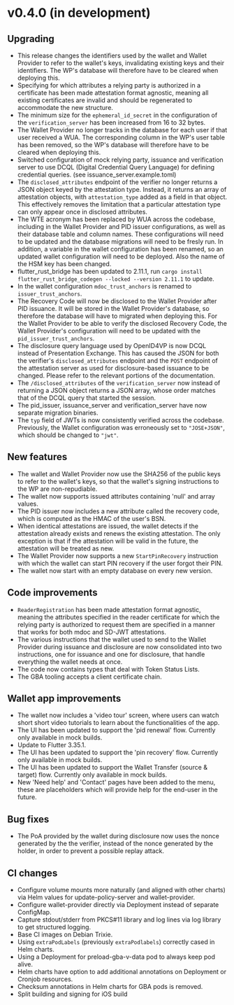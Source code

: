 # v0.4.0 (in development)

## Upgrading

- This release changes the identifiers used by the wallet and Wallet Provider to
  refer to the wallet's keys, invalidating existing keys and their identifiers.
  The WP's database will therefore have to be cleared when deploying this.
- Specifying for which attributes a relying party is authorized in a certificate
  has been made attestation format agnostic, meaning all existing certificates
  are invalid and should be regenerated to accommodate the new structure.
- The minimum size for the `ephemeral_id_secret` in the configuration of the
  `verification_server` has been increased from 16 to 32 bytes.
- The Wallet Provider no longer tracks in the database for each user if that
  user received a WUA. The corresponding column in the WP's user table has been
  removed, so the WP's database will therefore have to be cleared when deploying
  this.
- Switched configuration of mock relying party, issuance and verification server
  to use DCQL (Digital Credential Query Language) for defining credential
  queries. (see issuance_server.example.toml)
- The `disclosed_attributes` endpoint of the verifier no longer returns a JSON
  object keyed by the attestation type. Instead, it returns an array of
  attestation objects, with `attestation_type` added as a field in that object.
  This effectively removes the limitation that a particular attestation type can
  only appear once in disclosed attributes.
- The WTE acronym has been replaced by WUA across the codebase, including in the
  Wallet Provider and PID issuer configurations, as well as their database table
  and column names. These configurations will need to be updated and the
  database migrations will need to be fresly run. In addition, a variable in the
  wallet configuration has been renamed, so an updated wallet configuration will
  need to be deployed. Also the name of the HSM key has been changed.
- flutter_rust_bridge has been updated to 2.11.1, run
  `cargo install flutter_rust_bridge_codegen --locked --version 2.11.1` to
  update.
- In the wallet configuration `mdoc_trust_anchors` is renamed to
  `issuer_trust_anchors`.
- The Recovery Code will now be disclosed to the Wallet Provider after PID
  issuance. It will be stored in the Wallet Provider's database, so therefore
  the database will have to migrated when deploying this. For the Wallet
  Provider to be able to verify the disclosed Recovery Code, the Wallet
  Provider's configuration will need to be updated with the
  `pid_issuer_trust_anchors`.
- The disclosure query language used by OpenID4VP is now DCQL instead of
  Presentation Exchange. This has caused the JSON for both the verifier's
  `disclosed_attributes` endpoint and the `POST` endpoint of the attestation
  server as used for disclosure-based issuance to be changed. Please refer to
  the relevant portions of the documentation.
- The `/disclosed_attributes` of the `verification_server` now instead of
  returning a JSON object returns a JSON array, whose order matches that of the
  DCQL query that started the session.
- The pid_issuer, issuance_server and verification_server have now separate
  migration binaries.
- The `typ` field of JWTs is now consistently verified across the codebase.
  Previously, the Wallet configuration was erroneously set to `"JOSE+JSON"`,
  which should be changed to `"jwt"`.

## New features

- The wallet and Wallet Provider now use the SHA256 of the public keys to refer
  to the wallet's keys, so that the wallet's signing instructions to the WP are
  non-repudiable.
- The wallet now supports issued attributes containing 'null' and array values.
- The PID issuer now includes a new attribute called the recovery code, which is
  computed as the HMAC of the user's BSN.
- When identical attestations are issued, the wallet detects if the attestation
  already exists and renews the existing attestation. The only exception is that
  if the attestation will be valid in the future, the attestation will be
  treated as new.
- The Wallet Provider now supports a new `StartPinRecovery` instruction with
  which the wallet can start PIN recovery if the user forgot their PIN.
- The wallet now start with an empty database on every new version.

## Code improvements

- `ReaderRegistration` has been made attestation format agnostic, meaning the
  attributes specified in the reader certificate for which the relying party is
  authorized to request them are specified in a manner that works for both mdoc
  and SD-JWT attestations.
- The various instructions that the wallet used to send to the Wallet Provider
  during issuance and disclosure are now consolidated into two instructions, one
  for issuance and one for disclosure, that handle everything the wallet needs
  at once.
- The code now contains types that deal with Token Status Lists.
- The GBA tooling accepts a client certificate chain.

## Wallet app improvements

- The wallet now includes a 'video tour' screen, where users can watch short
  short video tutorials to learn about the functionalities of the app.
- The UI has been updated to support the 'pid renewal' flow. Currently only
  available in mock builds.
- Update to Flutter 3.35.1.
- The UI has been updated to support the 'pin recovery' flow. Currently only
  available in mock builds.
- The UI has been updated to support the Wallet Transfer (source & target) flow.
  Currently only available in mock builds.
- New 'Need help' and 'Contact' pages have been added to the menu, these are
  placeholders which will provide help for the end-user in the future.

## Bug fixes

- The PoA provided by the wallet during disclosure now uses the nonce generated
  by the the verifier, instead of the nonce generated by the holder, in order to
  prevent a possible replay attack.

## CI changes

- Configure volume mounts more naturally (and aligned with other charts) via
  Helm values for update-policy-server and wallet-provider.
- Configure wallet-provider directly via Deployment instead of separate
  ConfigMap.
- Capture stdout/stderr from PKCS#11 library and log lines via log library to
  get structured logging.
- Base CI images on Debian Trixie.
- Using `extraPodLabels` (previously `extraPodlabels`) correctly cased in Helm
  charts.
- Using a Deployment for preload-gba-v-data pod to always keep pod alive.
- Helm charts have option to add additional annotations on Deployment or Cronjob
  resources.
- Checksum annotations in Helm charts for GBA pods is removed.
- Split building and signing for iOS build
